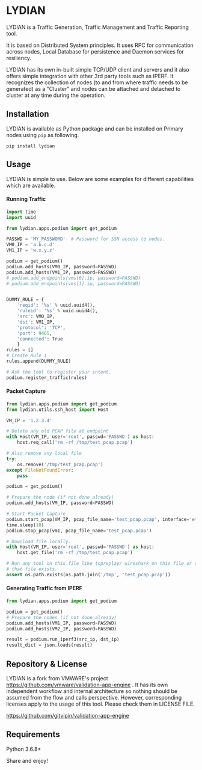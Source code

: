 
# LYDIAN

LYDIAN is a Traffic Generation, Traffic Management and Traffic Reporting tool.

It is based on Distributed System principles. It uses RPC for communication across nodes, Local Database for persistence and Daemon services for resiliency.

LYDIAN has its own in-built simple TCP/UDP client and servers and it also offers simple integration with other 3rd party tools such as IPERF. It recognizes the collection of nodes (to and from where traffic needs to be generated) as a "Cluster" and nodes can be attached and detached to cluster at any time during the operation.

Installation
------------

LYDIAN is available as Python package and can be installed on Primary nodes using `pip` as following.

```
pip install lydian
```


Usage
------------

LYDIAN is simple to use. Below are some examples for different capabilities which are available.

####  Running Traffic

```python
import time
import uuid

from lydian.apps.podium import get_podium

PASSWD = 'MY_PASSWORD'  # Password for SSH access to nodes.
VM0_IP = 'a.b.c.d'
VM1_IP = 'w.x.y.z'

podium = get_podium()
podium.add_hosts(VM0_IP, password=PASSWD)
podium.add_hosts(VM1_IP, password=PASSWD)
# podium.add_endpoints(vms[0].ip, password=PASSWD)
# podium.add_endpoints(vms[1].ip, password=PASSWD)


DUMMY_RULE = {
    'reqid': '%s' % uuid.uuid4(),
    'ruleid': '%s' % uuid.uuid4(),
    'src': VM0_IP,
    'dst': VM1_IP,
    'protocol': 'TCP',
    'port': 9465,
    'connected': True
    }
rules = []
# Create Rule 1
rules.append(DUMMY_RULE)

# Ask the tool to register your intent.
podium.register_traffic(rules)

```

####  Packet Capture

```python
from lydian.apps.podium import get_podium
from lydian.utils.ssh_host import Host

VM_IP = '1.2.3.4'

# Delete any old PCAP file at endpoint
with Host(VM_IP, user='root', passwd='PASSWD') as host:
    host.req_call('rm -rf /tmp/test_pcap.pcap')

# Also remove any local file
try:
    os.remove('/tmp/test_pcap.pcap')
except FileNotFoundError:
    pass

podium = get_podium()

# Prepare the node (if not done already)
podium.add_hosts(VM_IP, password=PASSWD)

# Start Packet Capture
podium.start_pcap(VM_IP, pcap_file_name='test_pcap.pcap', interface='eth0')
time.sleep(10)
podium.stop_pcap(vm1, pcap_file_name='test_pcap.pcap')

# Download file locally.
with Host(VM_IP, user='root', passwd='PASSWD') as host:
    host.get_file('rm -rf /tmp/test_pcap.pcap')

# Run any tool on this file like tcpreplay/ wireshark on this file or simply check
# that file exists.
assert os.path.exists(os.path.join('/tmp', 'test_pcap.pcap'))

```
####  Generating Traffic from IPERF

```python
from lydian.apps.podium import get_podium

podium = get_podium()
# Prepare the nodes (if not done already)
podium.add_hosts(VM1_IP, password=PASSWD)
podium.add_hosts(VM2_IP, password=PASSWD)

result = podium.run_iperf3(src_ip, dst_ip)
result_dict = json.loads(result)
```

Repository & License
------------
LYDIAN is a fork from VMWARE's project https://github.com/vmware/validation-app-engine . It has its own independent workflow and internal architecture so nothing should be assumed from the flow and calls perspective. However, corresponding licenses apply to the usage of this tool. Please check them in LICENSE FILE.

https://github.com/gitvipin/validation-app-engine


Requirements
------------
Python 3.6.8+

Share and enjoy!
